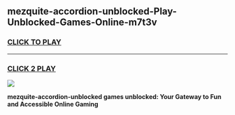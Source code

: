 
## mezquite-accordion-unblocked-Play-Unblocked-Games-Online-m7t3v
<h3>
<a href="https://premium76.site?title=mezquite-accordion-unblocked&ref=25A">CLICK TO PLAY</a></h3>
<hr>

<h3>
<a href="https://premium76.site?title=mezquite-accordion-unblocked&ref=25A">CLICK 2 PLAY</a>
  
</h3>

<a href="https://premium76.site?title=mezquite-accordion-unblocked&ref=25A"><img src="https://clearcache.store/games.png"></a>


**mezquite-accordion-unblocked games unblocked: Your Gateway to Fun and Accessible Online Gaming**
